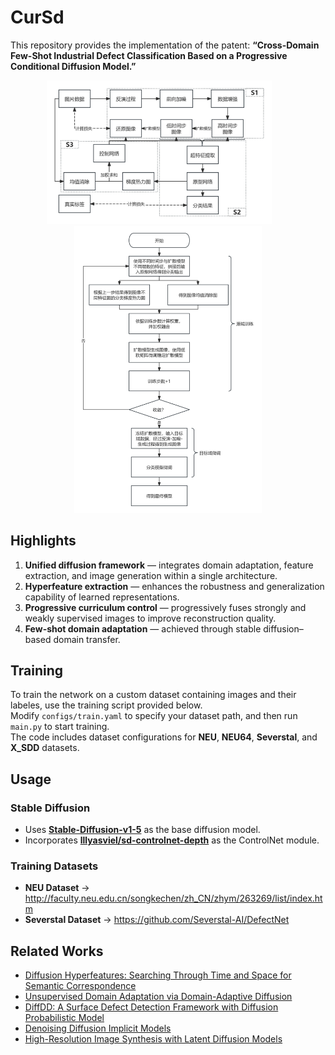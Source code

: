 # CurSd

This repository provides the implementation of the patent:  **“Cross-Domain Few-Shot Industrial Defect Classification Based on a Progressive Conditional Diffusion Model.”**
<p align="center">
  <span style="display: inline-block; vertical-align: middle;">
    <img src="images/Model_Structure.png" width="360px" />
    <br>
  </span>
  &nbsp;&nbsp;&nbsp;&nbsp;&nbsp;&nbsp; <!-- Control spacing between the two images -->
  <span style="display: inline-block; vertical-align: middle;">
    <img src="images/Training_Steps.png" width="300px" />
    <br>
  </span>
</p>


## Highlights

1. **Unified diffusion framework** — integrates domain adaptation, feature extraction, and image generation within a single architecture.  
2. **Hyperfeature extraction** — enhances the robustness and generalization capability of learned representations.  
3. **Progressive curriculum control** — progressively fuses strongly and weakly supervised images to improve reconstruction quality.  
4. **Few-shot domain adaptation** — achieved through stable diffusion–based domain transfer.

## Training
To train the network on a custom dataset containing images and their labeles, use the training script provided below.  
Modify `configs/train.yaml` to specify your dataset path, and then run `main.py` to start training.  
The code includes dataset configurations for **NEU**, **NEU64**, **Severstal**, and **X_SDD** datasets.

## Usage

### Stable Diffusion
- Uses [**Stable-Diffusion-v1-5**](https://huggingface.co/g-luo/diffusion-hyperfeatures/resolve/main/weights/aggregation_network.pt?download=true) as the base diffusion model.  
- Incorporates [**lllyasviel/sd-controlnet-depth**](https://huggingface.co/lllyasviel/sd-controlnet-depth) as the ControlNet module.

### Training Datasets
- **NEU Dataset** → http://faculty.neu.edu.cn/songkechen/zh_CN/zhym/263269/list/index.htm  
- **Severstal Dataset** → https://github.com/Severstal-AI/DefectNet

## Related Works

- [Diffusion Hyperfeatures: Searching Through Time and Space for Semantic Correspondence](https://diffusion-hyperfeatures.github.io/)  
- [Unsupervised Domain Adaptation via Domain-Adaptive Diffusion](https://ieeexplore.ieee.org/document/10599225)  
- [DiffDD: A Surface Defect Detection Framework with Diffusion Probabilistic Model](https://www.sciencedirect.com/science/article/pii/S1474034624002854)  
- [Denoising Diffusion Implicit Models](https://openreview.net/forum?id=St1giarCHLP)  
- [High-Resolution Image Synthesis with Latent Diffusion Models](https://arxiv.org/abs/2112.10752)
